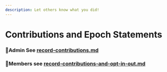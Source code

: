 ```yaml
---
description: Let others know what you did!
---
```


# Contributions and Epoch Statements

### 👔Admin See [record-contributions.md](../get-started/new-coordinape-admins/record-contributions.md "mention")&#x20;

### 👤Members see [record-contributions-and-opt-in-out.md](../get-started/new-coordinape-members/record-contributions-and-opt-in-out.md "mention")
